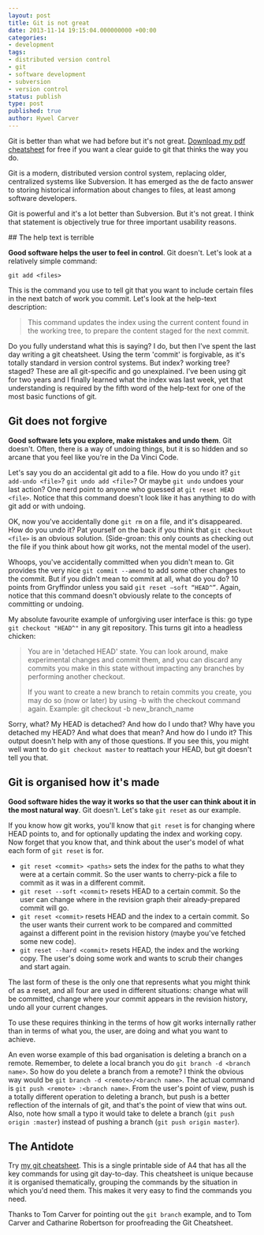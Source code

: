 ```yaml
---
layout: post
title: Git is not great
date: 2013-11-14 19:15:04.000000000 +00:00
categories:
- development
tags:
- distributed version control
- git
- software development
- subversion
- version control
status: publish
type: post
published: true
author: Hywel Carver
---
```

Git is better than what we had before but it's not great.
[Download my pdf cheatsheet](/assets/cheatsheet.pdf) for free if you want a clear guide to git that thinks the way you do.

Git is a modern, distributed version control system, replacing older, centralized systems like Subversion. It has emerged as the de facto answer to storing historical information about changes to files, at least among software developers.

Git is powerful and it's a lot better than Subversion. But it's not great. I think that statement is objectively true for three important usability reasons.

## The help text is terrible

**Good software helps the user to feel in control**. Git doesn't. Let's look at a relatively simple command:

`git add <files>`

This is the command you use to tell git that you want to include certain files in the next batch of work you commit. Let's look at the help-text description:

> This command updates the index using the current content found in the working tree, to prepare the content staged for the next commit.

Do you fully understand what this is saying? I do, but then I've spent the last day writing a git cheatsheet. Using the term 'commit' is forgivable, as it's totally standard in version control systems. But index? working tree? staged? These are all git-specific and go unexplained. I've been using git for two years and I finally learned what the index was last week, yet that understanding is required by the fifth word of the help-text for one of the most basic functions of git.

## Git does not forgive

**Good software lets you explore, make mistakes and undo them**. Git doesn't. Often, there is a way of undoing things, but it is so hidden and so arcane that you feel like you're in the Da Vinci Code.

Let's say you do an accidental git add to a file. How do you undo it? `git add-undo <file>`? `git undo add <file>`? Or maybe `git undo` undoes your last action? One nerd point to anyone who guessed at `git reset HEAD <file>`. Notice that this command doesn't look like it has anything to do with git add or with undoing.

OK, now you've accidentally done `git rm` on a file, and it's disappeared. How do you undo it? Pat yourself on the back if you think that `git checkout <file>` is an obvious solution. (Side-groan: this only counts as checking out the file if you think about how git works, not the mental model of the user).

Whoops, you've accidentally committed when you didn't mean to. Git provides the very nice `git commit --amend` to add some other changes to the commit. But if you didn't mean to commit at all, what do you do? 10 points from Gryffindor unless you said `git reset –soft “HEAD^”`. Again, notice that this command doesn't obviously relate to the concepts of committing or undoing.

My absolute favourite example of unforgiving user interface is this: go type `git checkout "HEAD^"` in any git repository. This turns git into a headless chicken:

> You are in 'detached HEAD' state. You can look around, make experimental changes and commit them, and you can discard any commits you make in this state without impacting any branches by performing another checkout.
>
> If you want to create a new branch to retain commits you create, you may do so (now or later) by using -b with the checkout command again. Example: git checkout -b new_branch_name

Sorry, what? My HEAD is detached? And how do I undo that? Why have you detached my HEAD? And what does that mean? And how do I undo it? This output doesn't help with any of those questions. If you see this, you might well want to do `git checkout master` to reattach your HEAD, but git doesn't tell you that.

## Git is organised how it's made

**Good software hides the way it works so that the user can think about it in the most natural way**. Git doesn't. Let's take `git reset` as our example.

If you know how git works, you'll know that `git reset` is for changing where HEAD points to, and for optionally updating the index and working copy. Now forget that you know that, and think about the user's model of what each form of `git reset` is for.

- `git reset <commit> <paths>` sets the index for the paths to what they were at a certain commit. So the user wants to cherry-pick a file to commit as it was in a different commit.
- `git reset --soft <commit>` resets HEAD to a certain commit. So the user can change where in the revision graph their already-prepared commit will go.
- `git reset <commit>` resets HEAD and the index to a certain commit. So the user wants their current work to be compared and committed against a different point in the revision history (maybe you've fetched some new code).
- `git reset --hard <commit>` resets HEAD, the index and the working copy. The user's doing some work and wants to scrub their changes and start again.

The last form of these is the only one that represents what you might think of as a reset, and all four are used in different situations: change what will be committed, change where your commit appears in the revision history, undo all your current changes.

To use these requires thinking in the terms of how git works internally rather than in terms of what you, the user, are doing and what you want to achieve.

An even worse example of this bad organisation is deleting a branch on a remote. Remember, to delete a local branch you do `git branch -d <branch name>`. So how do you delete a branch from a remote? I think the obvious way would be `git branch -d <remote>/<branch name>`. The actual command is `git push <remote> :<branch name>`. From the user's point of view, push is a totally different operation to deleting a branch, but push is a better reflection of the internals of git, and that's the point of view that wins out. Also, note how small a typo it would take to delete a branch (`git push origin :master`) instead of pushing a branch (`git push origin master`).

## The Antidote

Try [my git cheatsheet](/assets/cheatsheet.pdf). This is a single printable side of A4 that has all the key commands for using git day-to-day. This cheatsheet is unique because it is organised thematically, grouping the commands by the situation in which you'd need them. This makes it very easy to find the commands you need.

Thanks to Tom Carver for pointing out the `git branch` example, and to Tom Carver and Catharine Robertson for proofreading the Git Cheatsheet.
